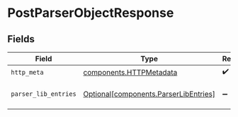 # PostParserObjectResponse


## Fields

| Field                                                                                | Type                                                                                 | Required                                                                             | Description                                                                          |
| ------------------------------------------------------------------------------------ | ------------------------------------------------------------------------------------ | ------------------------------------------------------------------------------------ | ------------------------------------------------------------------------------------ |
| `http_meta`                                                                          | [components.HTTPMetadata](../../models/components/httpmetadata.md)                   | :heavy_check_mark:                                                                   | N/A                                                                                  |
| `parser_lib_entries`                                                                 | [Optional[components.ParserLibEntries]](../../models/components/parserlibentries.md) | :heavy_minus_sign:                                                                   | a list of Parser objects                                                             |